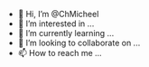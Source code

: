 - 👋 Hi, I’m @ChMicheel
- 👀 I’m interested in ...
- 🌱 I’m currently learning ...
- 💞️ I’m looking to collaborate on ...
- 📫 How to reach me ...

<!---
ChMicheel/ChMicheel is a ✨ special ✨ repository because its `README.md` (this file) appears on your GitHub profile.
You can click the Preview link to take a look at your changes.
--->
